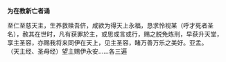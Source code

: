 **为在教新亡者诵**

至仁至慈天主，生养救赎吾侪，咸欲为得天上永福，恳求怜视某（呼才死者圣名），赦其在世时，凡有获罪於主，或思或言或行，赐之脱免炼刑，早获升天堂，享主圣容，亦赐我将来同伊在天上，见主圣容，睹万善万乐之美好。亚孟。  
（天主经、圣母经）望主赐伊永安……各三遍